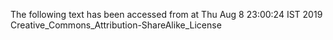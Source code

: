 The following text has been accessed from at Thu Aug 8 23:00:24 IST 2019
Creative_Commons_Attribution-ShareAlike_License
